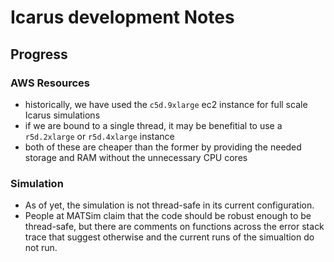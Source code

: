 
# Icarus development Notes

## Progress

### AWS Resources

- historically, we have used the `c5d.9xlarge` ec2 instance for full scale Icarus simulations
- if we are bound to a single thread, it may be benefitial to use a `r5d.2xlarge` or `r5d.4xlarge` instance
- both of these are cheaper than the former by providing the needed storage and RAM without the unnecessary CPU cores

### Simulation

- As of yet, the simulation is not thread-safe in its current configuration.
- People at MATSim claim that the code should be robust enough to be thread-safe, but there are comments on functions across the error stack trace that suggest otherwise and the current runs of the simualtion do not run.